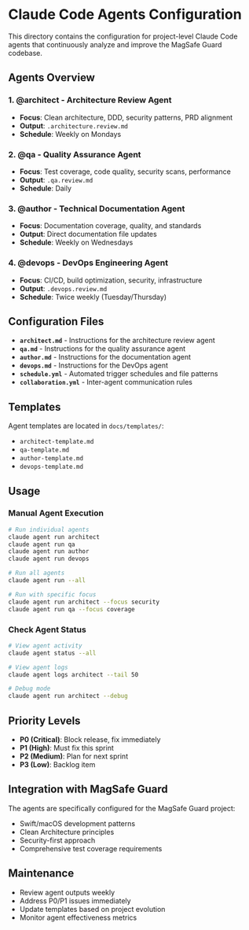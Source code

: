 # Claude Code Agents Configuration

This directory contains the configuration for project-level Claude Code agents that continuously analyze and improve the MagSafe Guard codebase.

## Agents Overview

### 1. **@architect** - Architecture Review Agent
- **Focus**: Clean architecture, DDD, security patterns, PRD alignment
- **Output**: `.architecture.review.md`
- **Schedule**: Weekly on Mondays

### 2. **@qa** - Quality Assurance Agent
- **Focus**: Test coverage, code quality, security scans, performance
- **Output**: `.qa.review.md`
- **Schedule**: Daily

### 3. **@author** - Technical Documentation Agent
- **Focus**: Documentation coverage, quality, and standards
- **Output**: Direct documentation file updates
- **Schedule**: Weekly on Wednesdays

### 4. **@devops** - DevOps Engineering Agent
- **Focus**: CI/CD, build optimization, security, infrastructure
- **Output**: `.devops.review.md`
- **Schedule**: Twice weekly (Tuesday/Thursday)

## Configuration Files

- **`architect.md`** - Instructions for the architecture review agent
- **`qa.md`** - Instructions for the quality assurance agent
- **`author.md`** - Instructions for the documentation agent
- **`devops.md`** - Instructions for the DevOps agent
- **`schedule.yml`** - Automated trigger schedules and file patterns
- **`collaboration.yml`** - Inter-agent communication rules

## Templates

Agent templates are located in `docs/templates/`:
- `architect-template.md`
- `qa-template.md`
- `author-template.md`
- `devops-template.md`

## Usage

### Manual Agent Execution
```bash
# Run individual agents
claude agent run architect
claude agent run qa
claude agent run author
claude agent run devops

# Run all agents
claude agent run --all

# Run with specific focus
claude agent run architect --focus security
claude agent run qa --focus coverage
```

### Check Agent Status
```bash
# View agent activity
claude agent status --all

# View agent logs
claude agent logs architect --tail 50

# Debug mode
claude agent run architect --debug
```

## Priority Levels

- **P0 (Critical)**: Block release, fix immediately
- **P1 (High)**: Must fix this sprint
- **P2 (Medium)**: Plan for next sprint
- **P3 (Low)**: Backlog item

## Integration with MagSafe Guard

The agents are specifically configured for the MagSafe Guard project:
- Swift/macOS development patterns
- Clean Architecture principles
- Security-first approach
- Comprehensive test coverage requirements

## Maintenance

- Review agent outputs weekly
- Address P0/P1 issues immediately
- Update templates based on project evolution
- Monitor agent effectiveness metrics